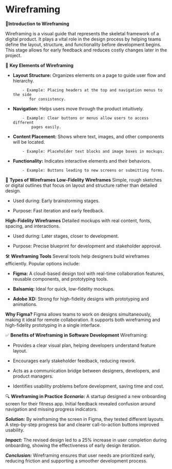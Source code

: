 # Wireframing

📌**Introduction to Wireframing**

Wireframing is a visual guide that represents the skeletal framework of a digital product. It plays a vital role in the design process by helping teams define the layout, structure, and functionality before development begins. This stage allows for early feedback and reduces costly changes later in the project.


🧩 **Key Elements of Wireframing**
- **Layout Structure:** Organizes elements on a page to guide user flow and hierarchy.

          - Example: Placing headers at the top and navigation menus to the side 
             for consistency.
  
- **Navigation:** Helps users move through the product intuitively.

          - Example: Clear buttons or menus allow users to access different 
              pages easily.

- **Content Placement:** Shows where text, images, and other components will be located.

          - Example: Placeholder text blocks and image boxes in mockups.

- **Functionality:** Indicates interactive elements and their behaviors.

          - Example: Buttons leading to new screens or submitting forms.

🧱 **Types of Wireframes**
**Low-Fidelity Wireframes**
Simple, rough sketches or digital outlines that focus on layout and structure rather than detailed design.

- Used during: Early brainstorming stages.

- Purpose: Fast iteration and early feedback.

**High-Fidelity Wireframes**
Detailed mockups with real content, fonts, spacing, and interactions.

- Used during: Later stages, closer to development.

- Purpose: Precise blueprint for development and stakeholder approval.

🛠️ **Wireframing Tools**
Several tools help designers build wireframes efficiently. Popular options include:

- **Figma:** A cloud-based design tool with real-time collaboration features, reusable components, and prototyping tools.

- **Balsamiq:** Ideal for quick, low-fidelity mockups.

- **Adobe XD:** Strong for high-fidelity designs with prototyping and animations.

**Why Figma?**
Figma allows teams to work on designs simultaneously, making it ideal for remote collaboration. It supports both wireframing and high-fidelity prototyping in a single interface.

✅ **Benefits of Wireframing in Software Development**
Wireframing:

- Provides a clear visual plan, helping developers understand feature layout.

- Encourages early stakeholder feedback, reducing rework.

- Acts as a communication bridge between designers, developers, and product managers.

- Identifies usability problems before development, saving time and cost.

🔍 **Wireframing in Practice**
***Scenario:***
A startup designed a new onboarding screen for their fitness app. Initial feedback revealed confusion around navigation and missing progress indicators.

***Solution:***
By wireframing the screen in Figma, they tested different layouts. A step-by-step progress bar and clearer call-to-action buttons improved usability.

***Impact:***
The revised design led to a 25% increase in user completion during onboarding, showing the effectiveness of early design iteration.

***Conclusion:***
Wireframing ensures that user needs are prioritized early, reducing friction and supporting a smoother development process.


